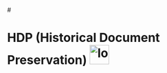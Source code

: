 #<h1> HDP (Historical Document Preservation) <img src="https://github.com/HDP-Historical-Document-Preservation/Site_Institucional/blob/main/logoHDP.jpeg" alt="logoHDP" height="45px"><h1/>

<p></p>


